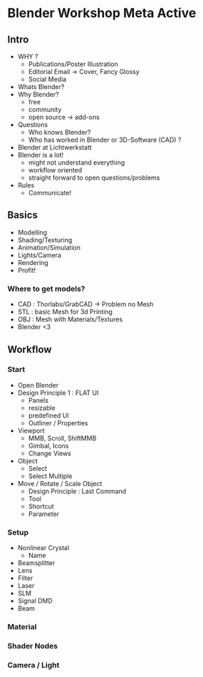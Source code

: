 # Blender Workshop Meta Active

## Intro

- WHY ?
  - Publications/Poster Illustration
  - Editorial Email -> Cover, Fancy Glossy
  - Social Media
- Whats Blender?
- Why Blender?
  - free
  - community
  - open source -> add-ons
- Questions
  - Who knows Blender?
  - Who has worked in Blender or 3D-Software (CAD) ?
- Blender at Lichtwerkstatt
- Blender is a lot!
  - might not understand everything
  - workflow oriented
  - straight forward to open questions/problems
- Rules
  - Communicate!

## Basics

- Modelling
- Shading/Texturing
- Animation/Simulation
- Lights/Camera
- Rendering
- Profit!

### Where to get models?

- CAD : Thorlabs/GrabCAD -> Problem no Mesh
- STL : basic Mesh for 3d Printing
- OBJ : Mesh with Materials/Textures
- Blender <3

## Workflow

### Start

- Open Blender
- Design Principle 1 : FLAT UI
  - Panels
  - resizable
  - predefined UI
  - Outliner / Properties
- Viewport
  - MMB, Scroll, ShiftMMB
  - Gimbal, Icons
  - Change Views
- Object
  - Select
  - Select Multiple
- Move / Rotate / Scale Object
  - Design Principle : Last Command
  - Tool
  - Shortcut
  - Parameter

### Setup

- Nonlinear Crystal
  - Name
- Beamsplitter
- Lens
- Filter
- Laser
- SLM
- Signal DMD
- Beam

### Material

### Shader Nodes

### Camera / Light
